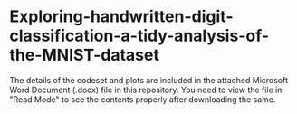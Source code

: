 # Exploring-handwritten-digit-classification-a-tidy-analysis-of-the-MNIST-dataset

The details of the codeset and plots are included in the attached Microsoft Word Document (.docx) file in this repository. 
You need to view the file in "Read Mode" to see the contents properly after downloading the same.
